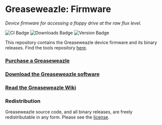 # Greaseweazle: Firmware

*Device firmware for accessing a floppy drive at the raw flux level.*

![CI Badge][ci-badge]
![Downloads Badge][downloads-badge]
![Version Badge][version-badge]

This repository contains the Greaseweazle device firmware and its binary
releases. Find the tools repository [here][tools].

### [Purchase a Greaseweazle][rmb]
### [Download the Greaseweazle software][Downloads]
### [Read the Greaseweazle Wiki](https://github.com/keirf/greaseweazle/wiki)

### Redistribution

Greaseweazle source code, and all binary releases, are freely redistributable
in any form. Please see the [license](COPYING).

[tools]: https://github.com/keirf/greaseweazle
[rmb]: https://github.com/keirf/greaseweazle/wiki/Purchase-a-Greaseweazle
[Downloads]: https://github.com/keirf/greaseweazle/wiki/Download-Host-Tools

[ci-badge]: https://github.com/keirf/greaseweazle-firmware/workflows/CI/badge.svg
[downloads-badge]: https://img.shields.io/github/downloads/keirf/greaseweazle-firmware/total
[version-badge]: https://img.shields.io/github/v/release/keirf/greaseweazle-firmware
